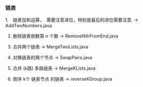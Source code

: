 ### 链表

1.　链表加和运算，　需要注意进位，特别是最后的进位需要注意.  -> AddTwoNumbers.java

2. 删除链表倒数第 n 个数  ->  RemoveNthFromEnd.java 

3. 合并两个链表  ->  MergeTwoLists.java 

4. 对换链表的两个节点  -> SwapPairs.java 

5. 合并 (k路) 多路链表  -> MergeKLists.java

6. 倒序 k个 链表节点 的链表  -> reverseKGroup.java 



